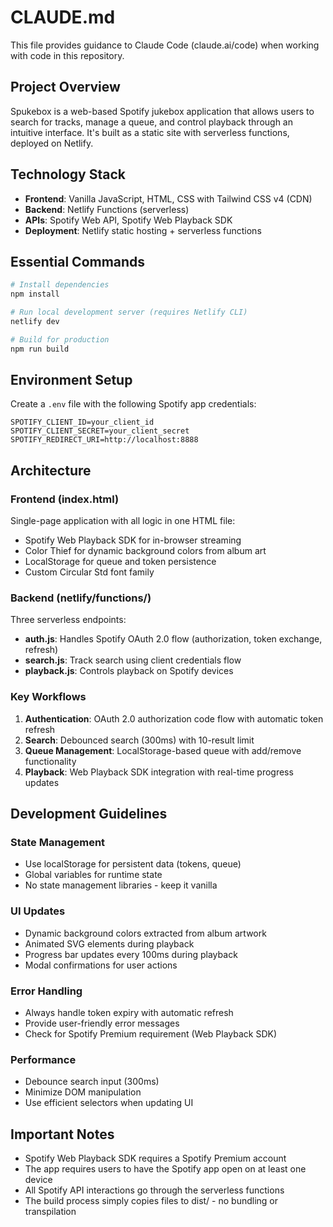 # CLAUDE.md

This file provides guidance to Claude Code (claude.ai/code) when working with code in this repository.

## Project Overview

Spukebox is a web-based Spotify jukebox application that allows users to search for tracks, manage a queue, and control playback through an intuitive interface. It's built as a static site with serverless functions, deployed on Netlify.

## Technology Stack

- **Frontend**: Vanilla JavaScript, HTML, CSS with Tailwind CSS v4 (CDN)
- **Backend**: Netlify Functions (serverless)
- **APIs**: Spotify Web API, Spotify Web Playback SDK
- **Deployment**: Netlify static hosting + serverless functions

## Essential Commands

```bash
# Install dependencies
npm install

# Run local development server (requires Netlify CLI)
netlify dev

# Build for production
npm run build
```

## Environment Setup

Create a `.env` file with the following Spotify app credentials:
```
SPOTIFY_CLIENT_ID=your_client_id
SPOTIFY_CLIENT_SECRET=your_client_secret
SPOTIFY_REDIRECT_URI=http://localhost:8888
```

## Architecture

### Frontend (index.html)
Single-page application with all logic in one HTML file:
- Spotify Web Playback SDK for in-browser streaming
- Color Thief for dynamic background colors from album art
- LocalStorage for queue and token persistence
- Custom Circular Std font family

### Backend (netlify/functions/)
Three serverless endpoints:
- **auth.js**: Handles Spotify OAuth 2.0 flow (authorization, token exchange, refresh)
- **search.js**: Track search using client credentials flow
- **playback.js**: Controls playback on Spotify devices

### Key Workflows

1. **Authentication**: OAuth 2.0 authorization code flow with automatic token refresh
2. **Search**: Debounced search (300ms) with 10-result limit
3. **Queue Management**: LocalStorage-based queue with add/remove functionality
4. **Playback**: Web Playback SDK integration with real-time progress updates

## Development Guidelines

### State Management
- Use localStorage for persistent data (tokens, queue)
- Global variables for runtime state
- No state management libraries - keep it vanilla

### UI Updates
- Dynamic background colors extracted from album artwork
- Animated SVG elements during playback
- Progress bar updates every 100ms during playback
- Modal confirmations for user actions

### Error Handling
- Always handle token expiry with automatic refresh
- Provide user-friendly error messages
- Check for Spotify Premium requirement (Web Playback SDK)

### Performance
- Debounce search input (300ms)
- Minimize DOM manipulation
- Use efficient selectors when updating UI

## Important Notes

- Spotify Web Playback SDK requires a Spotify Premium account
- The app requires users to have the Spotify app open on at least one device
- All Spotify API interactions go through the serverless functions
- The build process simply copies files to dist/ - no bundling or transpilation